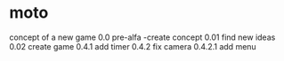 # moto
concept of a new game
0.0 pre-alfa -create concept
0.01 find new ideas
0.02 create game
0.4.1 add timer
0.4.2 fix camera
0.4.2.1 add menu
